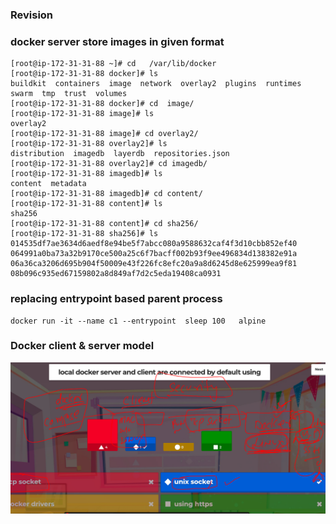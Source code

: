 ### Revision 

### docker server store images in given format 

```
[root@ip-172-31-31-88 ~]# cd   /var/lib/docker
[root@ip-172-31-31-88 docker]# ls
buildkit  containers  image  network  overlay2  plugins  runtimes  swarm  tmp  trust  volumes
[root@ip-172-31-31-88 docker]# cd  image/
[root@ip-172-31-31-88 image]# ls
overlay2
[root@ip-172-31-31-88 image]# cd overlay2/
[root@ip-172-31-31-88 overlay2]# ls
distribution  imagedb  layerdb  repositories.json
[root@ip-172-31-31-88 overlay2]# cd imagedb/
[root@ip-172-31-31-88 imagedb]# ls
content  metadata
[root@ip-172-31-31-88 imagedb]# cd content/
[root@ip-172-31-31-88 content]# ls
sha256
[root@ip-172-31-31-88 content]# cd sha256/
[root@ip-172-31-31-88 sha256]# ls
014535df7ae3634d6aedf8e94be5f7abcc080a9588632caf4f3d10cbb852ef40
064991a0ba73a32b9170ce500a25c6f7bacff002b93f9ee496834d138382e91a
06a36ca3206d695b904f50009e43f226fc8efc20a9a8d6245d8e625999ea9f81
08b096c935ed67159802a8d849af7d2c5eda19408ca0931
```

### replacing entrypoint based parent process 

```
docker run -it --name c1 --entrypoint  sleep 100   alpine
```

### Docker client & server model

<img src="ds.png">


